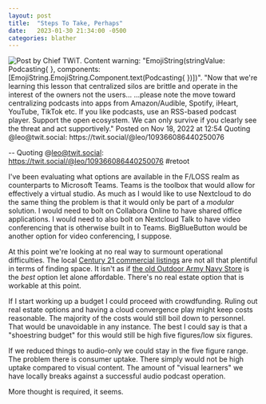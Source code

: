 ```yaml
---
layout: post
title:  "Steps To Take, Perhaps"
date:   2023-01-30 21:34:00 -0500
categories: blather
---
```

![Post by Chief TWiT. Content warning: "EmojiString(stringValue: Podcasting{
}, components: [EmojiString.EmojiString.Component.text(Podcasting{
})])". "Now that we're learning this lesson that centralized silos are brittle and operate in the interest of the owners not the users... ...please note the move toward centralizing podcasts into apps from Amazon/Audible, Spotify, iHeart, YouTube, TikTok etc. If you like podcasts, use an RSS-based podcast player. Support the open ecosystem. We can only survive if you clearly see the threat and act supportively." Posted on Nov 18, 2022 at 12:54 Quoting @leo@twit.social: https://twit.social/@leo/109366086440250076 ]({{site.url}}/img/leo-podcasting.jpg)

-- Quoting @leo@twit.social: <https://twit.social/@leo/109366086440250076> #retoot

I've been evaluating what options are available in the F/LOSS realm as counterparts to Microsoft Teams.  Teams is the toolbox that would allow for effectively a virtual studio.  As much as I would like to use Nextcloud to do the same thing the problem is that it would only be part of a *modular* solution.  I would need to bolt on Collabora Online to have shared office applications.  I would need to also bolt on Nextcloud Talk to have video conferencing that is otherwise built in to Teams.  BigBlueButton would be another option for video conferencing, I suppose.  

At this point we're looking at no real way to surmount operational difficulties.  The  local [Century 21 commercial listings](https://commercial.century21.com/real-estate/ashtabula-county-oh/LNOHASHTABULA/?kw=&pt=) are not all that plentiful in terms of finding space.  It isn't as if [the old Outdoor Army Navy Store](https://www.remaxcommercial.com/ListingDetails/4420-Main-Avenue-Ashtabula-OH-44004/1023527830) is the *best* option let alone affordable.  There's no real estate option that is workable at this point.

If I start working up a budget I could proceed with crowdfunding.  Ruling out real estate options and having a cloud convergence play might keep costs reasonable.  The majority of the costs would still boil down to personnel.  That would be unavoidable in any instance.  The best I could say is that a "shoestring budget" for this would still be high five figures/low six figures.

If we reduced things to audio-only we could stay in the five figure range.  The problem there is consumer uptake.  There simply would not be high uptake compared to visual content.  The amount of "visual learners" we have locally breaks against a successful audio podcast operation.

More thought is required, it seems.
